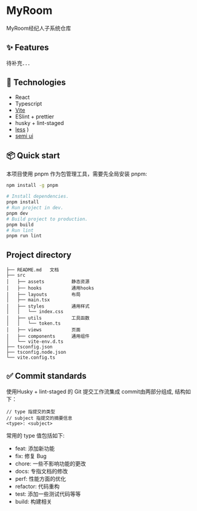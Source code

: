 # MyRoom
MyRoom经纪人子系统仓库

## ✨ Features
待补充．．．
## :rocket: Technologies
- React
- Typescript
- [Vite](https://cn.vitejs.dev/)
- ESlint + prettier
- husky + lint-staged
- [less](https://lesscss.org/)                                              )
- [semi ui](https://semi.design/zh-CN/start/getting-started)
## 📦 Quick start
本项目使用 pnpm 作为包管理工具，需要先全局安装 pnpm:
```bash
npm install -g pnpm
```
```bash
# Install dependencies.
pnpm install
# Run project in dev.
pnpm dev
# Build project to production.
pnpm build
# Run lint
pnpm run lint
```
## Project directory
```
├── README.md	文档
├── src
│   ├── assets			静态资源
│   ├── hooks			通用hooks
│   ├── layouts			布局
│   ├── main.tsx
│   ├── styles			通用样式
│   │   └── index.css
│   ├── utils			工具函数
│   │   └── token.ts
│   ├── views			页面
│   ├── components 	    通用组件
│   └── vite-env.d.ts
├── tsconfig.json
├── tsconfig.node.json
└── vite.config.ts
```
## :white_check_mark: Commit standards
使用Husky + lint-staged 的 Git 提交工作流集成
commit由两部分组成, 结构如下：
```
// type 指提交的类型
// subject 指提交的摘要信息
<type>: <subject>
```
常用的 type 值包括如下:
- feat: 添加新功能
- fix: 修复 Bug
- chore: 一些不影响功能的更改
- docs: 专指文档的修改
- perf: 性能方面的优化
- refactor: 代码重构
- test: 添加一些测试代码等等
- build: 构建相关
